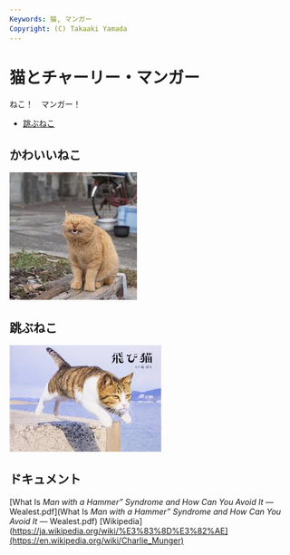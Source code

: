 ```yaml
---
Keywords: 猫, マンガー
Copyright: (C) Takaaki Yamada
---
```


# 猫とチャーリー・マンガー

ねこ！　マンガー！

* [跳ぶねこ](#jumping)

## かわいいねこ

![かわいいねこ](./pretty_cat.jpeg)

## <span id="jumping">跳ぶねこ</span>

![](jumping_cat.jpeg)

## ドキュメント

[What Is _Man with a Hammer” Syndrome and How Can You Avoid It_ — Wealest.pdf](What Is _Man with a Hammer” Syndrome and How Can You Avoid It_ — Wealest.pdf)
[Wikipedia](https://ja.wikipedia.org/wiki/%E3%83%8D%E3%82%AE](https://en.wikipedia.org/wiki/Charlie_Munger)
